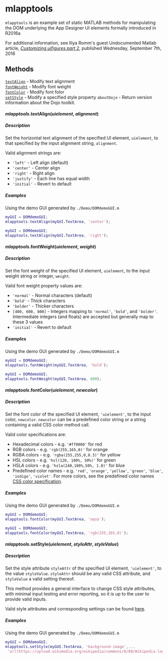 # mlapptools
`mlapptools` is an example set of static MATLAB methods for manipulating the DOM underlying the App Designer UI elements formally introduced in R2016a

For additional information, see Iliya Romm's guest Undocumented Matlab article, [*Customizing uifigures part 2*](http://undocumentedmatlab.com/blog/customizing-uifigures-part-2), published Wednesday, September 7th, 2016

## Methods
[`textAlign`](#textAlign) - Modify text alignment  
[`fontWeight`](#fontWeight) - Modify font weight  
[`fontColor`](#fontColor) - Modify font folor  
[`setStyle`](#setStyle) - Modify a specified style property
`aboutDojo` - Return version information about the Dojo toolkit.

<a name="textAlign"></a>
#### *mlapptools*.**textAlign**(*uielement*, *alignment*)
##### Description
Set the horizontal text alignment of the specified UI element, `uielement`, to that specified by the input alignment string, `alignment`. 

Valid alignment strings are:
  * `'left'` - Left align (default)
  * `'center'` - Center align
  * `'right'` - Right align
  * `'justify'` - Each line has equal width
  * `'initial'` - Revert to default

##### Examples
Using the demo GUI generated by `./Demo/DOMdemoGUI.m`

```MATLAB
myGUI = DOMdemoGUI;
mlapptools.textAlign(myGUI.TextArea, 'center');
```

```MATLAB
myGUI = DOMdemoGUI;
mlapptools.textAlign(myGUI.TextArea, 'right');
```

<a name="fontWeight"></a>
#### *mlapptools*.**fontWeight**(*uielement*, *weight*)
##### Description
Set the font weight of the specified UI element, `uielement`, to the input weight string or integer, `weight`.

Valid font weight property values are:
  * `'normal'` - Normal characters (default)
  * `'bold'` - Thick characters
  * `'bolder'` - Thicker characters
  * `[400, 600, 800]` - Integers mapping to `'normal'`, `'bold'`, and `'bolder'`. Intermediate integers (and floats) are accepted but generally map to these 3 values
  * `'initial'` - Revert to default

##### Examples
Using the demo GUI generated by `./Demo/DOMdemoGUI.m`

```MATLAB
myGUI = DOMdemoGUI;
mlapptools.fontWeight(myGUI.TextArea, 'bold');
```

```MATLAB
myGUI = DOMdemoGUI;
mlapptools.fontWeight(myGUI.TextArea, 600);
```

<a name="fontColor"></a>
#### *mlapptools*.**fontColor**(*uielement*, *newcolor*)
##### Description
Set the font color of the specified UI element, `'uielement'`, to the input color, `newcolor`. `newcolor` can be a predefined color string or a string containing a valid CSS color method call.

Valid color specifications are:
  * Hexadecimal colors - e.g. `'#ff0000'` for red
  * RGB colors - e.g. `'rgb(255,165,0)'` for orange
  * RGBA colors - e.g. `'rgba(255,255,0,0.3)'` for yellow
  * HSL colors - e.g. `'hsl(120, 100%, 50%)'` for green
  * HSLA colors - e.g. `'hsla(240,100%,50%, 1.0)'` for blue
  * Predefined color names - e.g. `'red'`, `'orange'`, `'yellow'`, `'green'`, `'blue'`, `'indigo'`, `'violet'`. For more colors, see the predefined color names [CSS color specification](https://www.w3.org/TR/css3-color/).

##### Examples
Using the demo GUI generated by `./Demo/DOMdemoGUI.m`

```MATLAB
myGUI = DOMdemoGUI;
mlapptools.fontColor(myGUI.TextArea, 'aqua');
```

```MATLAB
myGUI = DOMdemoGUI;
mlapptools.fontColor(myGUI.TextArea, 'rgb(255,165,0)');
```

<a name="setStyle"></a>
#### *mlapptools*.**setStyle**(*uielement*, *styleAttr*, *styleValue*)
##### Description
Set the style attribute `styleAttr` of the specified UI element, `'uielement'`, to the value `styleValue`. `styleAttr` should be any valid CSS attribute, and `styleValue` a valid setting thereof. 

This method provides a general interface to change CSS style attributes, with minimal input testing and error reporting, so it is up to the user to provide valid inputs.

Valid style attributes and corresponding settings can be found [here](https://www.w3schools.com/cssref/).

##### Examples
Using the demo GUI generated by `./Demo/DOMdemoGUI.m`
```MATLAB
myGUI = DOMdemoGUI;
mlapptools.setStyle(myGUI.TextArea, 'background-image',...
 'url(https://upload.wikimedia.org/wikipedia/commons/8/80/Wikipedia-logo-v2.svg)');
```